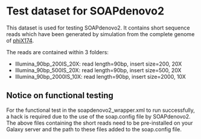 # Test dataset for SOAPdenovo2

This dataset is used for testing SOAPdenovo2. It contains short sequence reads
which have been generated by simulation from the complete genome of
[phiX174](http://www.ncbi.nlm.nih.gov/nuccore/NC_001422).

The reads are contained within 3 folders:

* Illumina_90bp_200IS_20X: read length=90bp, insert size=200,  20X 
* Illumina_90bp_500IS_20X: read length=90bp, insert size=500,  20X
* Illumina_90bp_2000IS_10X: read length=90bp, insert size=2000, 10X

## Notice on functional testing

For the functional test in the soapdenovo2_wrapper.xml to run successfully, a
hack is required due to the use of the soap.config file by SOAPdenovo2. The
above files containing the short reads need to be pre-installed on your Galaxy
server and the path to these files added to the soap.config file.

